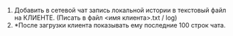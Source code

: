 1. Добавить в сетевой чат запись локальной истории 
   в текстовый файл на КЛИЕНТЕ. 
   (Писать в файл <имя клиента>.txt / log)
2. *После загрузки клиента показывать ему последние 100 строк чата.